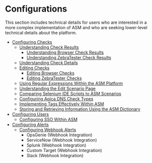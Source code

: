# Configurations

This section includes technical details for users who are interested in a more complex implementation of ASM and who are seeking lower-level technical details about the platform.

* [Configuring Checks](broken-reference)
  * [Understanding Check Results](broken-reference)
    * [Understanding Browser Check Results](broken-reference)
    * [Understanding ZebraTester Check Results](broken-reference)
  * [Understanding Check Details](broken-reference)
  * [Editing Checks](broken-reference)
    * [Editing Browser Checks](broken-reference)
    * [Editing ZebraTester Checks](broken-reference)
  * [Using Regular Expressions Within the ASM Platform](broken-reference)
  * [Understanding the Edit Scenario Page](broken-reference)
  * [Comparing Selenium IDE Scripts to ASM Scenarios](broken-reference)
  * [Configuring Apica DNS Check Types](broken-reference)
  * [Implementing Tags Effectively Within ASM](broken-reference)
  * [Storing and Retrieving Information Using the ASM Dictionary](broken-reference)
* [Configuring Users](broken-reference)
  * [Configuring SSO Within ASM](broken-reference)
* [Configuring Alerts](broken-reference)
  * [Configuring Webhook Alerts](broken-reference)
    * OpsGenie (Webhook Integration)
    * ServiceNow (Webhook Integration)
    * Splunk (Webhook Integration)
    * Custom Target (Webhook Integration)
    * Slack (Webhook Integration)
